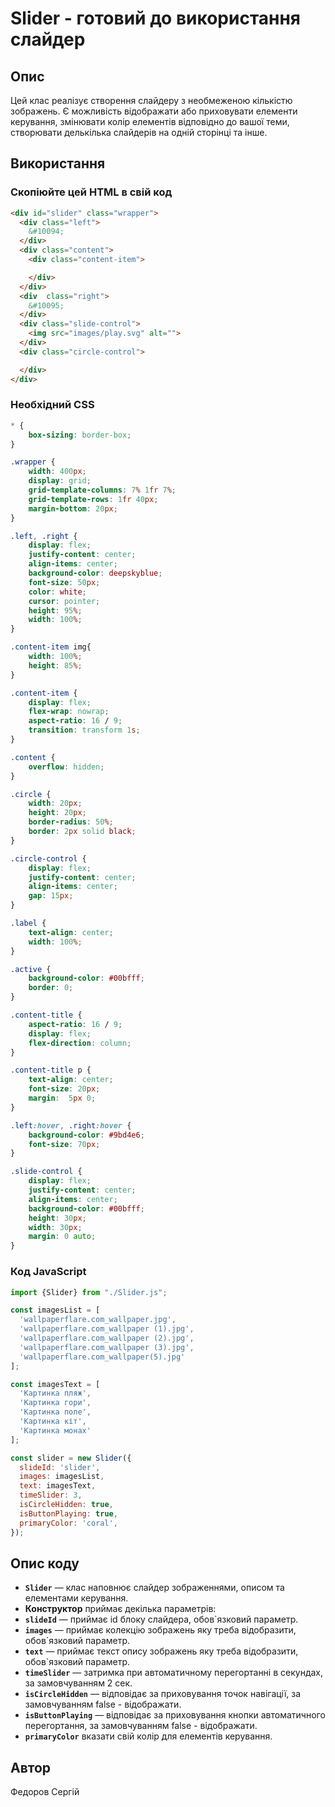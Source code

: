 # Slider - готовий до використання слайдер

## Опис
Цей клас реалізує створення слайдеру з необмеженою кількістю зображень. Є можливість відображати або приховувати 
елементи керування, змінювати колір елементів відповідно до вашої теми, створювати делькілька слайдерів
на одній сторінці та інше.

## Використання
### Скопіюйте цей HTML в свій код
```html
<div id="slider" class="wrapper">
  <div class="left">
    &#10094;
  </div>
  <div class="content">
    <div class="content-item">

    </div>
  </div>
  <div  class="right">
    &#10095;
  </div>
  <div class="slide-control">
    <img src="images/play.svg" alt="">
  </div>
  <div class="circle-control">

  </div>
</div>
```
### Необхідний CSS
```css
* {
    box-sizing: border-box;
}

.wrapper {
    width: 400px;
    display: grid;
    grid-template-columns: 7% 1fr 7%;
    grid-template-rows: 1fr 40px;
    margin-bottom: 20px;
}

.left, .right {
    display: flex;
    justify-content: center;
    align-items: center;
    background-color: deepskyblue;
    font-size: 50px;
    color: white;
    cursor: pointer;
    height: 95%;
    width: 100%;
}

.content-item img{
    width: 100%;
    height: 85%;
}

.content-item {
    display: flex;
    flex-wrap: nowrap;
    aspect-ratio: 16 / 9;
    transition: transform 1s;
}

.content {
    overflow: hidden;
}

.circle {
    width: 20px;
    height: 20px;
    border-radius: 50%;
    border: 2px solid black;
}

.circle-control {
    display: flex;
    justify-content: center;
    align-items: center;
    gap: 15px;
}

.label {
    text-align: center;
    width: 100%;
}

.active {
    background-color: #00bfff;
    border: 0;
}

.content-title {
    aspect-ratio: 16 / 9;
    display: flex;
    flex-direction: column;
}

.content-title p {
    text-align: center;
    font-size: 20px;
    margin:  5px 0;
}

.left:hover, .right:hover {
    background-color: #9bd4e6;
    font-size: 70px;
}

.slide-control {
    display: flex;
    justify-content: center;
    align-items: center;
    background-color: #00bfff;
    height: 30px;
    width: 30px;
    margin: 0 auto;
}
```

### Код JavaScript
```javascript
import {Slider} from "./Slider.js";

const imagesList = [
  'wallpaperflare.com_wallpaper.jpg',
  'wallpaperflare.com_wallpaper (1).jpg',
  'wallpaperflare.com_wallpaper (2).jpg',
  'wallpaperflare.com_wallpaper (3).jpg',
  'wallpaperflare.com_wallpaper(5).jpg'
];

const imagesText = [
  'Картинка пляж',
  'Картинка гори',
  'Картинка поле',
  'Картинка кіт',
  'Картинка монах'
];

const slider = new Slider({
  slideId: 'slider',
  images: imagesList,
  text: imagesText,
  timeSlider: 3,
  isCircleHidden: true,
  isButtonPlaying: true,
  primaryColor: 'coral',
});

```

## Опис коду
- **`Slider`** — клас наповнює слайдер зображеннями, описом та елементами керування.
- **Конструктор** приймає декілька параметрів:
- **`slideId`** — приймає id блоку слайдера, обов`язковий параметр.
- **`images`** — приймає колекцію зображень яку треба відобразити, обов`язковий параметр.
- **`text`** — приймає текст опису зображень яку треба відобразити, обов`язковий параметр.
- **`timeSlider`** — затримка при автоматичному перегортанні в секундах, за замовчуванням 2 сек. 
- **`isCircleHidden`** — відповідає за приховування точок навігації, за замовчуванням false - відображати.
- **`isButtonPlaying`** — відповідає за приховування кнопки автоматичного перегортання, за замовчуванням false - відображати.
- **`primaryColor`** вказати свій колір для елементів керування.

## Автор
Федоров Сергій

